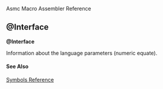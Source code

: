 Asmc Macro Assembler Reference

## @Interface

**@Interface**


Information about the language parameters (numeric equate).

#### See Also

[Symbols Reference](readme.md)